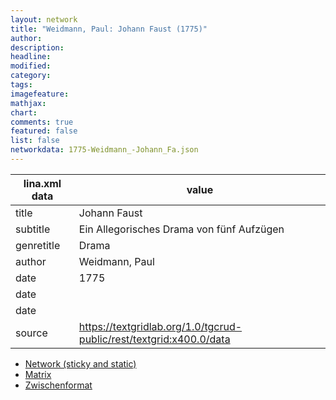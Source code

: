 ```yaml
---
layout: network
title: "Weidmann, Paul: Johann Faust (1775)"
author:
description:
headline:
modified:
category:
tags:
imagefeature: 
mathjax: 
chart: 
comments: true
featured: false
list: false
networkdata: 1775-Weidmann_-Johann_Fa.json
---
```

lina.xml data  | value
------------- | -------------
title|Johann Faust
subtitle|Ein Allegorisches Drama von fünf Aufzügen
genretitle|Drama
author|Weidmann, Paul
date|1775
date|
date|
source|https://textgridlab.org/1.0/tgcrud-public/rest/textgrid:x400.0/data


* [Network (sticky and static)](/network14)
* [Matrix](/matrix14)
* [Zwischenformat](/lina14 )
